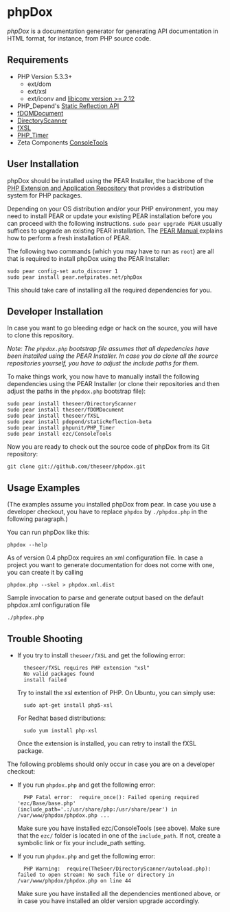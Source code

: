 phpDox
======

*phpDox* is a documentation generator for generating API documentation in HTML format, for instance, from PHP source code.


Requirements
------------

- PHP Version 5.3.3+
  - ext/dom
  - ext/xsl
  - ext/iconv and [libiconv version >= 2.12](http://www.gnu.org/software/libiconv/documentation/libiconv/iconv.1.html)
- PHP_Depend's [Static Reflection API](http://github.com/manuelpichler/staticReflection)
- [fDOMDocument](http://github.com/theseer/fDOMDocument)
- [DirectoryScanner](http://github.com/theseer/DirectoryScanner)
- [fXSL](http://github.com/theseer/fXSL)
- [PHP_Timer](http://github.com/sebastianbergmann/php-timer)
- Zeta Components [ConsoleTools](http://zetac.org/ConsoleTools)


User Installation
-----------------

phpDox should be installed using the PEAR Installer, the backbone of the [PHP Extension and Application Repository](http://pear.php.net/) that provides a distribution system for PHP packages.

Depending on your OS distribution and/or your PHP environment, you may need to install PEAR or update your existing PEAR installation before you can proceed with the following instructions. `sudo pear upgrade PEAR` usually suffices to upgrade an existing PEAR installation. The [PEAR Manual ](http://pear.php.net/manual/en/installation.getting.php) explains how to perform a fresh installation of PEAR.

The following two commands (which you may have to run as `root`) are all that is required to install phpDox using the PEAR Installer:

    sudo pear config-set auto_discover 1
    sudo pear install pear.netpirates.net/phpDox

This should take care of installing all the required dependencies for you.


Developer Installation
----------------------

In case you want to go bleeding edge or hack on the source, you will have to clone this repository.

_Note: The `phpdox.php` bootstrap file assumes that all depedencies have been installed using the PEAR Installer. In case you do clone all the source repositories yourself, you have to adjust the include paths for them._

To make things work, you now have to manually install the following dependencies using the PEAR Installer (or clone their repositories and then adjust the paths in the `phpdox.php` bootstrap file):

    sudo pear install theseer/DirectoryScanner
    sudo pear install theseer/fDOMDocument
    sudo pear install theseer/fXSL
    sudo pear install pdepend/staticReflection-beta
    sudo pear install phpunit/PHP_Timer
    sudo pear install ezc/ConsoleTools

Now you are ready to check out the source code of phpDox from its Git repository:

    git clone git://github.com/theseer/phpdox.git


Usage Examples
--------------
(The examples assume you installed phpDox from pear. In case you use a developer checkout, you have to replace `phpdox` by `./phpdox.php` in the following paragraph.)

You can run phpDox like this:

    phpdox --help

As of version 0.4 phpDox requires an xml configuration file. In case a project you want to generate documentation for does not come with one, you can create it by calling

    phpdox.php --skel > phpdox.xml.dist
        

Sample invocation to parse and generate output based on the default phpdox.xml configuration file

    ./phpdox.php
    


Trouble Shooting
----------------

* If you try to install `theseer/fXSL` and get the following error:

        theseer/fXSL requires PHP extension "xsl"
        No valid packages found
        install failed

    Try to install the xsl extention of PHP. On Ubuntu, you can simply use:

        sudo apt-get install php5-xsl
        
    For Redhat based distributions:
    
        sudo yum install php-xsl

    Once the extension is installed, you can retry to install the fXSL package.

The following problems should only occur in case you are on a developer checkout:

* If you run `phpdox.php` and get the following error:

        PHP Fatal error:  require_once(): Failed opening required 'ezc/Base/base.php' (include_path='.:/usr/share/php:/usr/share/pear') in /var/www/phpdox/phpdox.php ...

    Make sure you have installed ezc/ConsoleTools (see above).
    Make sure that the `ezc/` folder is located in one of the `include_path`. If not, create a symbolic link or fix your include_path setting.

* If you run `phpdox.php` and get the following error:

        PHP Warning:  require(TheSeer/DirectoryScanner/autoload.php): failed to open stream: No such file or directory in /var/www/phpdox/phpdox.php on line 44

    Make sure you have installed all the dependencies mentioned above, or in case you have installed an older version upgrade accordingly.

